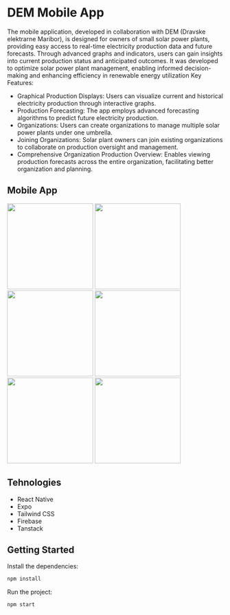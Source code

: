 # DEM Mobile App
The mobile application, developed in collaboration with DEM (Dravske elektrarne Maribor), is designed for owners of small solar power plants, providing easy access to real-time electricity production data and future forecasts. Through advanced graphs and indicators, users can gain insights into current production status and anticipated outcomes. It was developed to optimize solar power plant management, enabling informed decision-making and enhancing efficiency in renewable energy utilization
Key Features:
 - Graphical Production Displays: Users can visualize current and historical electricity production through interactive graphs.
 - Production Forecasting: The app employs advanced forecasting algorithms to predict future electricity production.
 - Organizations: Users can create organizations to manage multiple solar power plants under one umbrella.
 - Joining Organizations: Solar plant owners can join existing organizations to collaborate on production oversight and management.
 - Comprehensive Organization Production Overview: Enables viewing production forecasts across the entire organization, facilitating better organization and planning.



## Mobile App
<img src="https://github.com/FERI-DEM/mobile/assets/78727019/22da7559-9f44-47b9-ba58-37d2c1ae6d09" width="200">
<img src="https://github.com/FERI-DEM/mobile/assets/78727019/2f157968-a94e-4b20-8eea-abde79b43a20" width="200">
<img src="https://github.com/FERI-DEM/mobile/assets/78727019/fe135e4c-723f-4b50-bfd1-60ad0443b586" width="200">
<img src="https://github.com/FERI-DEM/mobile/assets/78727019/0a5a5b88-734f-4daa-b68d-0a6b5739de21" width="200">
<img src="https://github.com/FERI-DEM/mobile/assets/78727019/7870ac34-8f35-44d5-b530-3e6fefd158aa" width="200">
<img src="https://github.com/FERI-DEM/mobile/assets/78727019/5ead1054-4d00-4250-98d7-ed962e3a68b2" width="200">


## Tehnologies

- React Native
- Expo
- Tailwind CSS
- Firebase
- Tanstack


## Getting Started

Install the dependencies:

```bash
npm install
```

Run the project:

```bash
npm start
```